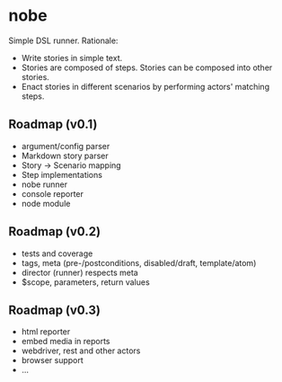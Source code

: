 nobe
====

Simple DSL runner. Rationale:

- Write stories in simple text.
- Stories are composed of steps. Stories can be composed into other stories.
- Enact stories in different scenarios by performing actors' matching steps.

Roadmap (v0.1)
---

- argument/config parser
- Markdown story parser
- Story -> Scenario mapping
- Step implementations
- nobe runner
- console reporter
- node module

Roadmap (v0.2)
---

- tests and coverage
- tags, meta (pre-/postconditions, disabled/draft, template/atom)
- director (runner) respects meta
- $scope, parameters, return values

Roadmap (v0.3)
---

- html reporter
- embed media in reports
- webdriver, rest and other actors
- browser support
- ...